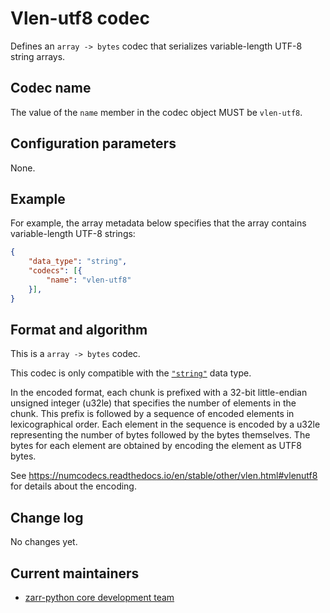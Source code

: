 # Vlen-utf8 codec

Defines an `array -> bytes` codec that serializes variable-length UTF-8 string arrays.

## Codec name

The value of the `name` member in the codec object MUST be `vlen-utf8`.

## Configuration parameters

None.

## Example

For example, the array metadata below specifies that the array contains variable-length UTF-8 strings:

```json
{
    "data_type": "string",
    "codecs": [{
        "name": "vlen-utf8"
    }],
}
```

## Format and algorithm

This is a `array -> bytes` codec.

This codec is only compatible with the [`"string"`](../../data-types/string/README.md) data type.

In the encoded format, each chunk is prefixed with a 32-bit little-endian unsigned integer (u32le) that specifies the number of elements in the chunk.
This prefix is followed by a sequence of encoded elements in lexicographical order.
Each element in the sequence is encoded by a u32le representing the number of bytes followed by the bytes themselves.
The bytes for each element are obtained by encoding the element as UTF8 bytes.

See https://numcodecs.readthedocs.io/en/stable/other/vlen.html#vlenutf8 for details about the encoding.

## Change log

No changes yet.

## Current maintainers

* [zarr-python core development team](https://github.com/orgs/zarr-developers/teams/python-core-devs)

